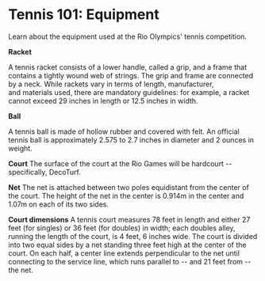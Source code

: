 Tennis 101: Equipment
=====================

Learn about the equipment used at the Rio Olympics' tennis competition.

**Racket**

A tennis racket consists of a lower handle, called a grip, and a frame that contains a tightly wound web of strings. The grip and frame are connected by a neck. While rackets vary in terms of length, manufacturer, and materials used, there are mandatory guidelines: for example, a racket cannot exceed 29 inches in length or 12.5 inches in width.

**Ball**

A tennis ball is made of hollow rubber and covered with felt. An official tennis ball is approximately 2.575 to 2.7 inches in diameter and 2 ounces in weight.

**Court**
The surface of the court at the Rio Games will be hardcourt -- specifically, DecoTurf.

**Net**
The net is attached between two poles equidistant from the center of the court. The height of the net in the center is 0.914m in the center and 1.07m on each of its two sides.

**Court dimensions**
A tennis court measures 78 feet in length and either 27 feet (for singles) or 36 feet (for doubles) in width; each doubles alley, running the length of the court, is 4 feet, 6 inches wide. The court is divided into two equal sides by a net standing three feet high at the center of the court. On each half, a center line extends perpendicular to the net until connecting to the service line, which runs parallel to -- and 21 feet from -- the net.


